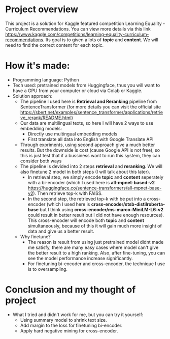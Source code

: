 # Project overview

This project is a solution for Kaggle featured competition Learning Equality - Curriculum Recommendations. You can view more details via this link https://www.kaggle.com/competitions/learning-equality-curriculum-recommendations.
Its goal is to given a lots of **topic** and **content**. We will need to find the correct content for each topic.

# How it's made:
- Programming language: Python
- Tech used: pretrained models from Huggingface, thus you will want to have a GPU from your computer or cloud via Colab or Kaggle.
- Solution approach:
    - The pipeline I used here is **Retrieval and Reranking** pipeline from SentenceTransformer (for more details you can visit the official site https://sbert.net/examples/sentence_transformer/applications/retrieve_rerank/README.html)
            <Diagram-here>
    - Our data are multilingual texts, so here I will have 2 ways to use embedding models:
       - Directly use multingual embedding models
       - First translate all data into English with Google Translate API
    - Through expriments, using second approach give a much better results. But the downside is cost (cause Google API is not free), so this is just test that if a bussiness want to run this system, they can consider both ways
    - The pipeline is devided into 2 steps **retrieval** and **reranking**. We will also finetune 2 model in both steps (I will talk about this later).
       - In retrieval step, we simply encode **topic** and **content** seperately with a bi-encoder (which I used here is **all-mpnet-based-v2** https://huggingface.co/sentence-transformers/all-mpnet-base-v2). Then retrieve top-k with FAISS.
       - In the second step, the retrieved top-k with be put into a cross-encoder (which I used here is **cross-encoder/stsb-distilroberta-base** but I think using **cross-encoder/ms-marco-MiniLM-L6-v2** could result in better result but I did not have enough resources). This cross-encoder will encode both **topic** and **content** simultaneously, because of this it will gain much more insight of data and give us a better result.
    - Why finetune?
       - The reason is result from using just pretrained model didnt made me satisfy, there are many easy cases where model can't give the better result to a high ranking. Also, after fine-tuning, you can see the model performance increase significantly.
       - For finetuning bi-encoder and cross-encoder, the technique I use is to oversampling.
# Conclusion and my thought of project
- What I tried and didn't work for me, but you can try it yourself:
    - Using summary model to shrink text size.
    - Add margin to the loss for finetuning bi-encoder.
    - Apply hard negative mining for cross-encoder.









